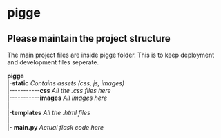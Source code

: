 # pigge

## Please maintain the project structure

The main project files are inside pigge folder. This is to keep deployment and development files seperate.

**pigge** <br>
|-**static** *Contains assets (css, js, images)*<br>
|-----------**css** *All the .css files here*<br>
|-----------**images** *All images here*<br>
|<br>
|-**templates** *All the .html files*<br>
|<br>
|- **main.py** *Actual flask code here*<br>